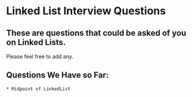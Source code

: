 # Linked List Interview Questions

## These are questions that could be asked of you on Linked Lists.

Please feel free to add any.

## __Questions We Have so Far:__

    * Midpoint of LinkedList
